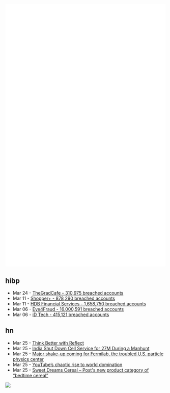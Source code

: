 ![Metrics](https://raw.githubusercontent.com/phixion/phixion/master/metrics.svg)

## hibp

<!--
for https://github.com/phixion/phixion/blob/main/.github/workflows/feeds.yml
-->
<!--START_SECTION:haveibeenpwnd-->
- Mar 24 - [TheGradCafe - 310,975 breached accounts](https://haveibeenpwned.com/PwnedWebsites#TheGradCafe)
- Mar 11 - [Shopper+ - 878,290 breached accounts](https://haveibeenpwned.com/PwnedWebsites#ShopperPlus)
- Mar 11 - [HDB Financial Services - 1,658,750 breached accounts](https://haveibeenpwned.com/PwnedWebsites#HDBFinancialServices)
- Mar 06 - [Eye4Fraud - 16,000,591 breached accounts](https://haveibeenpwned.com/PwnedWebsites#Eye4Fraud)
- Mar 06 - [iD Tech - 415,121 breached accounts](https://haveibeenpwned.com/PwnedWebsites#iDTech)
<!--END_SECTION:haveibeenpwnd-->

## hn

<!--
for https://github.com/phixion/phixion/blob/main/.github/workflows/feeds.yml
-->
<!--START_SECTION:hn-->
- Mar 25 - [Think Better with Reflect](https://reflect.app/)
- Mar 25 - [India Shut Down Cell Service for 27M During a Manhunt](https://www.wired.com/story/india-activist-manhunt-sikh-activist/)
- Mar 25 - [Major shake-up coming for Fermilab, the troubled U.S. particle physics center](https://www.science.org/content/article/major-shake-coming-fermilab-troubled-u-s-particle-physics-center)
- Mar 25 - [YouTube’s chaotic rise to world domination](https://english.elpais.com/society/2023-03-25/youtubes-chaotic-rise-to-world-domination-not-long-ago-virtually-no-one-took-it-seriously.html)
- Mar 25 - [Sweet Dreams Cereal – Post&#x27;s new product category of “bedtime cereal”](https://www.postconsumerbrands.com/sweet-dreams/)
<!--END_SECTION:hn-->

<!--
for https://yhype.me
-->
![](https://hit.yhype.me/github/profile?user_id=13013670)
